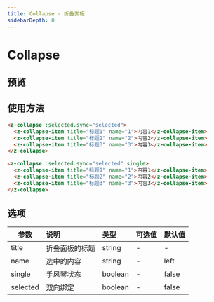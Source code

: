 ```yaml
---
title: Collapse - 折叠面板
sidebarDepth: 0
---
```

# Collapse

## 预览


<collapse-demo/>

## 使用方法
```html
<z-collapse :selected.sync="selected">
  <z-collapse-item title="标题1" name="1">内容1</z-collapse-item>
  <z-collapse-item title="标题2" name="2">内容2</z-collapse-item>
  <z-collapse-item title="标题3" name="3">内容3</z-collapse-item>
</z-collapse>

<z-collapse :selected.sync="selected" single>
  <z-collapse-item title="标题1" name="1">内容1</z-collapse-item>
  <z-collapse-item title="标题2" name="2">内容2</z-collapse-item>
  <z-collapse-item title="标题3" name="3">内容3</z-collapse-item>
</z-collapse>
```

## 选项
| 参数        | 说明           | 类型    | 可选值    | 默认值 |
| ----------- |:-------------- |:--------|:----------|:------|
| title       | 折叠面板的标题 | string  |-          |-      |
| name        | 选中的内容     | string  |-          |left   |
| single      | 手风琴状态     | boolean |-          |false  |
| selected    | 双向绑定       | boolean |-          |false  |